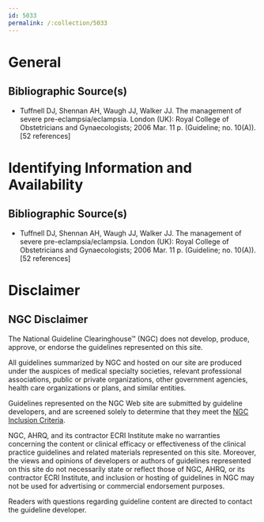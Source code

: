 ```yaml
---
id: 5033
permalink: /:collection/5033
---
```


# General

## Bibliographic Source(s)

- Tuffnell DJ, Shennan AH, Waugh JJ, Walker JJ. The management of severe pre-eclampsia/eclampsia. London (UK): Royal College of Obstetricians and Gynaecologists; 2006 Mar. 11 p. (Guideline; no. 10(A)). [52 references]

# Identifying Information and Availability

## Bibliographic Source(s)

- Tuffnell DJ, Shennan AH, Waugh JJ, Walker JJ. The management of severe pre-eclampsia/eclampsia. London (UK): Royal College of Obstetricians and Gynaecologists; 2006 Mar. 11 p. (Guideline; no. 10(A)). [52 references]

# Disclaimer

## NGC Disclaimer

The National Guideline Clearinghouse™ (NGC) does not develop, produce, approve, or endorse the guidelines represented on this site.

All guidelines summarized by NGC and hosted on our site are produced under the auspices of medical specialty societies, relevant professional associations, public or private organizations, other government agencies, health care organizations or plans, and similar entities.

Guidelines represented on the NGC Web site are submitted by guideline developers, and are screened solely to determine that they meet the [NGC Inclusion Criteria](/help-and-about/summaries/inclusion-criteria).

NGC, AHRQ, and its contractor ECRI Institute make no warranties concerning the content or clinical efficacy or effectiveness of the clinical practice guidelines and related materials represented on this site. Moreover, the views and opinions of developers or authors of guidelines represented on this site do not necessarily state or reflect those of NGC, AHRQ, or its contractor ECRI Institute, and inclusion or hosting of guidelines in NGC may not be used for advertising or commercial endorsement purposes.

Readers with questions regarding guideline content are directed to contact the guideline developer.

